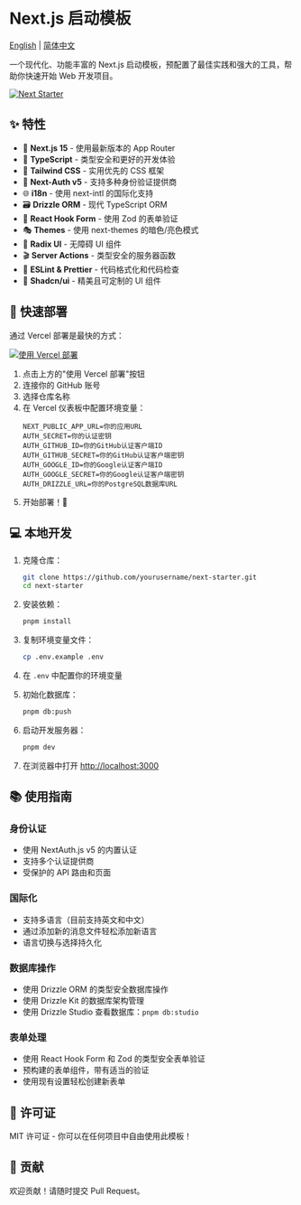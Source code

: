 # Next.js 启动模板

[English](./README.md) | [简体中文](./README.zh-CN.md)

一个现代化、功能丰富的 Next.js 启动模板，预配置了最佳实践和强大的工具，帮助你快速开始 Web 开发项目。

[![Next Starter](./public/og.png)](https://next-starter.przeblysk.com/)

## ✨ 特性

- 🚀 **Next.js 15** - 使用最新版本的 App Router
- 💎 **TypeScript** - 类型安全和更好的开发体验
- 🎨 **Tailwind CSS** - 实用优先的 CSS 框架
- 🔐 **Next-Auth v5** - 支持多种身份验证提供商
- 🌐 **i18n** - 使用 next-intl 的国际化支持
- 🗃️ **Drizzle ORM** - 现代 TypeScript ORM
- 🎯 **React Hook Form** - 使用 Zod 的表单验证
- 🎭 **Themes** - 使用 next-themes 的暗色/亮色模式
- 🧩 **Radix UI** - 无障碍 UI 组件
- 🎬 **Server Actions** - 类型安全的服务器函数
- 📏 **ESLint & Prettier** - 代码格式化和代码检查
- 🎁 **Shadcn/ui** - 精美且可定制的 UI 组件

## 🚀 快速部署

通过 Vercel 部署是最快的方式：

[![使用 Vercel 部署](https://vercel.com/button)](https://vercel.com/new/clone?repository-url=https://github.com/yourusername/next-starter)

1. 点击上方的"使用 Vercel 部署"按钮
2. 连接你的 GitHub 账号
3. 选择仓库名称
4. 在 Vercel 仪表板中配置环境变量：
   ```env
   NEXT_PUBLIC_APP_URL=你的应用URL
   AUTH_SECRET=你的认证密钥
   AUTH_GITHUB_ID=你的GitHub认证客户端ID
   AUTH_GITHUB_SECRET=你的GitHub认证客户端密钥
   AUTH_GOOGLE_ID=你的Google认证客户端ID
   AUTH_GOOGLE_SECRET=你的Google认证客户端密钥
   AUTH_DRIZZLE_URL=你的PostgreSQL数据库URL
   ```
5. 开始部署！🎉

## 💻 本地开发

1. 克隆仓库：

   ```bash
   git clone https://github.com/yourusername/next-starter.git
   cd next-starter
   ```

2. 安装依赖：

   ```bash
   pnpm install
   ```

3. 复制环境变量文件：

   ```bash
   cp .env.example .env
   ```

4. 在 `.env` 中配置你的环境变量

5. 初始化数据库：

   ```bash
   pnpm db:push
   ```

6. 启动开发服务器：

   ```bash
   pnpm dev
   ```

7. 在浏览器中打开 [http://localhost:3000](http://localhost:3000)

## 📚 使用指南

### 身份认证

- 使用 NextAuth.js v5 的内置认证
- 支持多个认证提供商
- 受保护的 API 路由和页面

### 国际化

- 支持多语言（目前支持英文和中文）
- 通过添加新的消息文件轻松添加新语言
- 语言切换与选择持久化

### 数据库操作

- 使用 Drizzle ORM 的类型安全数据库操作
- 使用 Drizzle Kit 的数据库架构管理
- 使用 Drizzle Studio 查看数据库：`pnpm db:studio`

### 表单处理

- 使用 React Hook Form 和 Zod 的类型安全表单验证
- 预构建的表单组件，带有适当的验证
- 使用现有设置轻松创建新表单

## 📝 许可证

MIT 许可证 - 你可以在任何项目中自由使用此模板！

## 🤝 贡献

欢迎贡献！请随时提交 Pull Request。
